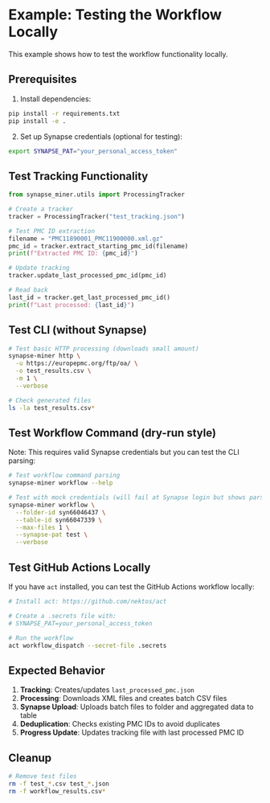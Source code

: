 # Example: Testing the Workflow Locally

This example shows how to test the workflow functionality locally.

## Prerequisites

1. Install dependencies:
```bash
pip install -r requirements.txt
pip install -e .
```

2. Set up Synapse credentials (optional for testing):
```bash
export SYNAPSE_PAT="your_personal_access_token"
```

## Test Tracking Functionality

```python
from synapse_miner.utils import ProcessingTracker

# Create a tracker
tracker = ProcessingTracker("test_tracking.json")

# Test PMC ID extraction
filename = "PMC11890001_PMC11900000.xml.gz"
pmc_id = tracker.extract_starting_pmc_id(filename)
print(f"Extracted PMC ID: {pmc_id}")

# Update tracking
tracker.update_last_processed_pmc_id(pmc_id)

# Read back
last_id = tracker.get_last_processed_pmc_id()
print(f"Last processed: {last_id}")
```

## Test CLI (without Synapse)

```bash
# Test basic HTTP processing (downloads small amount)
synapse-miner http \
  -u https://europepmc.org/ftp/oa/ \
  -o test_results.csv \
  -m 1 \
  --verbose

# Check generated files
ls -la test_results.csv*
```

## Test Workflow Command (dry-run style)

Note: This requires valid Synapse credentials but you can test the CLI parsing:

```bash
# Test workflow command parsing
synapse-miner workflow --help

# Test with mock credentials (will fail at Synapse login but shows parsing works)
synapse-miner workflow \
  --folder-id syn66046437 \
  --table-id syn66047339 \
  --max-files 1 \
  --synapse-pat test \
  --verbose
```

## Test GitHub Actions Locally

If you have `act` installed, you can test the GitHub Actions workflow locally:

```bash
# Install act: https://github.com/nektos/act

# Create a .secrets file with:
# SYNAPSE_PAT=your_personal_access_token

# Run the workflow
act workflow_dispatch --secret-file .secrets
```

## Expected Behavior

1. **Tracking**: Creates/updates `last_processed_pmc.json`
2. **Processing**: Downloads XML files and creates batch CSV files
3. **Synapse Upload**: Uploads batch files to folder and aggregated data to table
4. **Deduplication**: Checks existing PMC IDs to avoid duplicates
5. **Progress Update**: Updates tracking file with last processed PMC ID

## Cleanup

```bash
# Remove test files
rm -f test_*.csv test_*.json
rm -f workflow_results.csv*
```